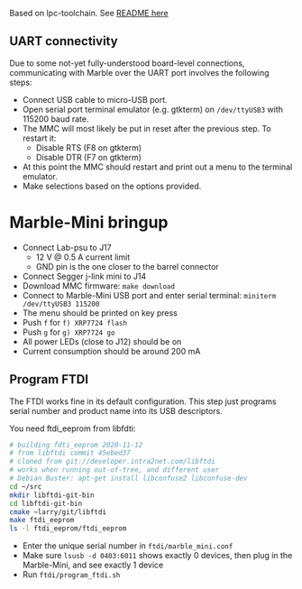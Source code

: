 Based on lpc-toolchain. See [README here](README-lpc-toolchain.md)

## UART connectivity ##
Due to some not-yet fully-understood board-level connections, communicating with Marble over the UART port
involves the following steps:
- Connect USB cable to micro-USB port.
- Open serial port terminal emulator (e.g. gtkterm) on `/dev/ttyUSB3` with 115200 baud rate.
- The MMC will most likely be put in reset after the previous step. To restart it:
  - Disable RTS (F8 on gtkterm)
  - Disable DTR (F7 on gtkterm)
- At this point the MMC should restart and print out a menu to the terminal emulator.
- Make selections based on the options provided.

# Marble-Mini bringup
  * Connect Lab-psu to J17
      - 12 V @ 0.5 A current limit
      - GND pin is the one closer to the barrel connector
  * Connect Segger j-link mini to J14
  * Download MMC firmware: `make download`
  * Connect to Marble-Mini USB port and enter serial terminal:
    `miniterm /dev/ttyUSB3 115200`
  * The menu should be printed on key press
  * Push `f` for `f) XRP7724 flash`
  * Push `g` for `g) XRP7724 go`
  * All power LEDs (close to J12) should be on
  * Current consumption should be around 200 mA

## Program FTDI
The FTDI works fine in its default configuration. This step just programs serial number and product name into its USB descriptors.

You need ftdi_eeprom from libfdti:

```bash
# building fdti_eeprom 2020-11-12
# from libftdi commit 45ebed37
# cloned from git://developer.intra2net.com/libftdi
# works when running out-of-tree, and different user
# Debian Buster: apt-get install libconfuse2 libconfuse-dev
cd ~/src
mkdir libftdi-git-bin
cd libftdi-git-bin
cmake ~larry/git/libftdi
make ftdi_eeprom
ls -l ftdi_eeprom/ftdi_eeprom
```

  * Enter the unique serial number in `ftdi/marble_mini.conf`
  * Make sure `lsusb -d 0403:6011` shows exactly 0 devices, then plug in the Marble-Mini, and see exactly 1 device
  * Run `ftdi/program_ftdi.sh`
